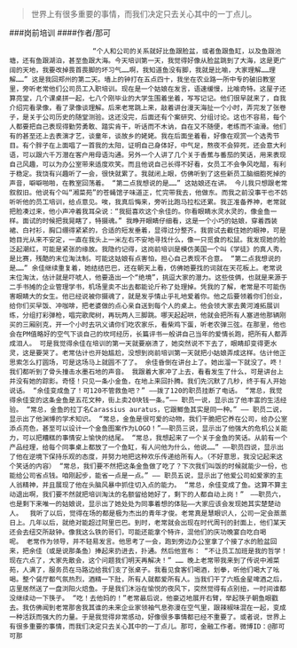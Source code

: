 > 世界上有很多重要的事情，而我们决定只去关心其中的一丁点儿。

###岗前培训
####作者/那可

						 “个人和公司的关系就好比鱼跟脸盆，或者鱼跟鱼缸，以及鱼跟池塘，还有鱼跟湖泊，甚至鱼跟大海。今天培训第一天，我觉得好像从脸盆跳到了大海，这是更广阔的天地，我要改掉畏首畏脚的坏习气……啊，我知道鱼没有脚，我就是比喻，大家理解……理解……” 这是我回郑州的第二天。墙上的钟打在五点四十，我坐在农业路一所中专的破旧教室里，旁听老常他们公司员工入职培训。现在是一个姑娘在发言，语速缓慢，比喻奇特。这屋子还算亮堂，几个课桌拼一起，七八个刚毕业的大学生围着坐着，写写记记。他们很早就来了，自我介绍完看录像，看了录像谈理解。后来老常跳上来，敲着讲台漫天海扯一个小时，弄完发了张卷子，是关于公司历史的随堂测验。这还没完，后面还有个案研究、分组讨论。这也不容易，每个人都要把自己表现得勤劳勇敢、踏实肯干，听话而不木讷，自在又不随便，老练而不油滑。他们有的甚至还上去表演才艺，谈童年，谈故乡的姥姥。我在后面坐着看，好像在观赏一个选秀节目。有个胖子在上面唱了一首我的太阳，证明自己身体好，中气足，熬夜不会猝死，还会意大利语，可以跟六千万潜在客户用母语沟通。另外一个人讲了几个关于香蕉与番茄的笑话，用来表现自己风趣，可以为办公室带来适度欢笑。而且他说自己长得不好看，女员工不会争风吃醋，有利于稳定。我饶有兴趣听了一会，很快就累了。我就闭上眼，仿佛听到了这些新员工脑细胞死掉的声音，噼噼啪啪，在教室回荡着。 “第二点我想说的是……” 这姑娘还在讲。 今儿我只想跟老常叙叙旧。他说有个叫“湘菜苑”的苍蝇馆子味道正，忙完带我去，他做东。而我之前没事干也不妨听听他的员工培训，给点意见。唉，我真后悔来，旁听比跑马拉松还累。我正准备养神，老常就把脸凑过来，他小声冲着我耳朵说：“我挺喜欢这个余佳的。你看眼睛水灵水灵的，像金鱼一样。面试的时候把我晃瞎了，特摄魂。” 我睁开眼睛仔细看，这是一个小巧的姑娘，穿着西装裙、白衬衫，胸口绷得紧紧的，合适的短发垂着，显得过分整齐。我尝试去截住她的眼神，可是她目光从来不安定，一直在我头上一米左右不安地寻找什么，像一只觅食的松鼠。我发现她的脸泛起潮红，可能是紧张的缘故。我隐约记得，这岗前培训是模仿美国一个叫《学徒》的真人秀，是比赛，残酷的末位淘汰制。可能这姑娘有点害怕，担心自己表现不合意。 “第二点我想说的是……” 余佳继续重复着，她结结巴巴，还在朝天上看，仿佛她要找的词就在天花板上。老常说末位淘汰，估计就是吓唬人，他要造出一个“绝境”，挑逗大家的潜力。这些伎俩，也就是来源于二手书摊的企业管理学书，机场里卖不出去都能论斤称了处理掉。凭我的了解，老常是不可能伤害眼睛大的女生。他已经说被你摄魂了，就是发乎情止乎礼地爱着你。他之后要领着你们创业，给你们买早饭、冲咖啡，把老婆做的点心亲自送到每个人的桌上。他会领大家去黄河滩拓展训练，分组打彩弹枪，唱完歌爬树，再玩两人三脚跳。哪天起起哄，他就会把所有人塞进他那辆刚买的三厢别克，开一个小时去巩义请你们吃农家乐，看柴鸡下蛋，听老农弹三弦。在那里，他也会在PM值略好的空气下谈自己的坎坷经历，长篇评书一般讲自己当年的爱情长跑，把所有人都弄成泪人。 可是我觉得余佳在培训的第一天就要崩溃了，她突然说不下去了，眼睛却变得更水灵，这是要哭了。老常估计也开始尴尬，没想到岗前培训第一天就把小姑娘弄成这样。估计他正思索怎么打圆场，可是这场马上就圆不了了。 余佳昏倒在讲台上了。她出溜一下就没了。咚！我们都听到了骨头撞击水墨石地的声音。 我跟着大家冲了上去，看看发生了什么，可是讲台上并没有她的踪影。奇怪！只见一条小金鱼，在地上来回扑腾。我们先沉默了几秒，终于有人开始说话。 “余佳变成鱼了！可120不管救鱼吧？” ——拨了120的职员挂断了电话。 “常总，我觉得余佳变的这条金鱼是五花文种，街上卖20块钱一条。”—— 职员一说，显示出了他丰富的生活经验。 “常总，金鱼的拉丁名Carassius auratus，它跟鲫鱼其实是同一种。” —— 职员二说，显示出了他渊博的学术知识。 “常总，金鱼是很可爱的动物，我们干脆把它养在公司，给办公室添点亮色，甚至可以设计一个金鱼图案作为LOGO！”——职员三说，显示出了他强大的危机公关能力，可以把糟糕的事情安上愉快的结尾。 “常总，我想起来了一个关于金鱼的笑话。从前有一个产品经理，给每个同事桌上都放了一个鱼缸，有人问他为什么，他说……” ——职员四说，显示出了他在逆境下保持乐观的态度，并努力地把这种欢乐传递给所有人。（不好意思，我没记起来这个笑话的内容） “常总，我们要不然把这条金鱼做了吃了？下次我们叫饭的时候就能少一份，也能给公司省点钱。咱刚起步，能省一点是一点。” —— 职员五说，显示出了他爱公司如爱家的主人翁精神，并且展现了他在头脑风暴中抓住切入点的能力。 “常总，余佳变成了鱼。这算不算主动退出啊，我们要不然就把培训淘汰的名额留给她好了，剩下的人都自动上岗！”　——职员六，也是剩下来唯一的姑娘说，显示出了她处处为同事着想的体贴——大家应该会发现她其实楚楚动人。　 我听了以后，觉得在场的都是极为杰出的青年才俊。老常真是慧眼识人，公司一定会蒸蒸日上。几年以后，就绝对能超过阿里巴巴。到时，老常就会出现在时代周刊的封面上，他们某天还会去纽交所敲钟。像我这么铁的哥们，可能还能拿个特许，混他们的庆功晚宴白吃白喝呢。 老常作为领导，并不轻易发言。他思考了一会，跑到旁边办公室拿了个接了水的脸盆回来，把余佳（或是说那条鱼）捧起来扔进去，扑通。然后他宣布： “不让员工加班是我的哲学！现在六点了，大家先散会，这个问题我们明天再解决！” …… 晚上老常带我来到了传说中湘菜苑，人满了，服务员在马路边给我们支了张桌子。我看见食客们喝酒，划拳，听他们喝大了吆喝。整个餐厅都气氛热烈，酒精一下肚，所有人就都爱所有人。当我们干了六瓶金星啤酒之后，店里居然送了一盘浏阳火焙鱼。于是我们沐浴在愉悦的夜风下，突然觉得有点别扭，一时间谁都没继续动一下筷子。 “吃！去他妈的！”老常最后说，他豪迈地展开右臂，举起筷子朝鱼眼戳去。我仿佛闻到老常那舍我其谁的未来企业家领袖气息弥漫在空气里，跟辣椒味混在一起，变成一种活跃而强大的力量。于是我觉得非常感动，好像很多事情都已经不重要了。或者说，世界上有很多重要的事情，而我们决定只去关心其中的一丁点儿。那可，金融工作者。微博ID：@那可可那 